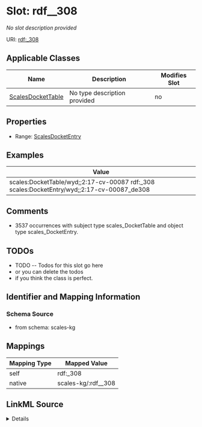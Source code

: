 

# Slot: rdf__308


_No slot description provided_





URI: [rdf:_308](http://www.w3.org/1999/02/22-rdf-syntax-ns#_308)



<!-- no inheritance hierarchy -->





## Applicable Classes

| Name | Description | Modifies Slot |
| --- | --- | --- |
| [ScalesDocketTable](../classes/ScalesDocketTable.md) | No type description provided |  no  |







## Properties

* Range: [ScalesDocketEntry](../classes/ScalesDocketEntry.md)






## Examples

| Value |
| --- |
| scales:DocketTable/wyd;;2:17-cv-00087 rdf:_308 scales:DocketEntry/wyd;;2:17-cv-00087_de308 |

## Comments

* 3537 occurrences with subject type scales_DocketTable and object type scales_DocketEntry.

## TODOs

* TODO -- Todos for this slot go here
* or you can delete the todos
* if you think the class is perfect.

## Identifier and Mapping Information







### Schema Source


* from schema: scales-kg




## Mappings

| Mapping Type | Mapped Value |
| ---  | ---  |
| self | rdf:_308 |
| native | scales-kg/:rdf__308 |




## LinkML Source

<details>
```yaml
name: rdf__308
description: No slot description provided
todos:
- TODO -- Todos for this slot go here
- or you can delete the todos
- if you think the class is perfect.
comments:
- 3537 occurrences with subject type scales_DocketTable and object type scales_DocketEntry.
examples:
- value: scales:DocketTable/wyd;;2:17-cv-00087 rdf:_308 scales:DocketEntry/wyd;;2:17-cv-00087_de308
from_schema: scales-kg
rank: 1000
slot_uri: rdf:_308
alias: rdf__308
domain_of:
- scales_DocketTable
range: scales_DocketEntry

```
</details>